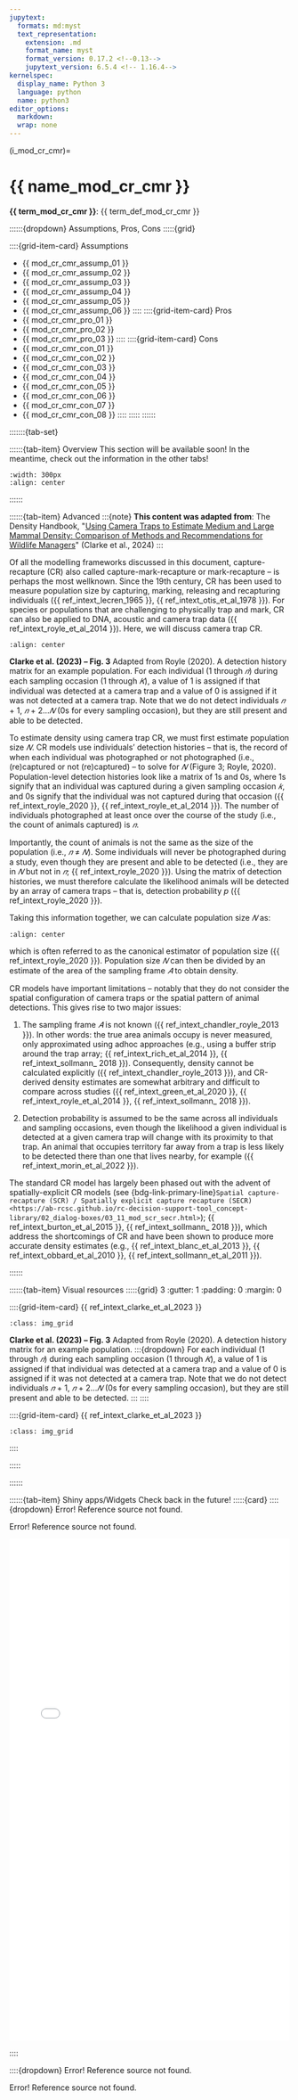 ```yaml
---
jupytext:
  formats: md:myst
  text_representation:
    extension: .md
    format_name: myst
    format_version: 0.17.2 <!--0.13-->
    jupytext_version: 6.5.4 <!-- 1.16.4-->
kernelspec:
  display_name: Python 3
  language: python
  name: python3
editor_options: 
  markdown: 
  wrap: none
---
```

(i_mod_cr_cmr)=
# {{ name_mod_cr_cmr }}

**{{ term_mod_cr_cmr }}**: {{ term_def_mod_cr_cmr }}

::::::{dropdown} Assumptions, Pros, Cons
:::::{grid}

::::{grid-item-card} Assumptions
- {{ mod_cr_cmr_assump_01 }}
- {{ mod_cr_cmr_assump_02 }}
- {{ mod_cr_cmr_assump_03 }}
- {{ mod_cr_cmr_assump_04 }}
- {{ mod_cr_cmr_assump_05 }}
- {{ mod_cr_cmr_assump_06 }}
::::
::::{grid-item-card} Pros
- {{ mod_cr_cmr_pro_01 }}
- {{ mod_cr_cmr_pro_02 }}
- {{ mod_cr_cmr_pro_03 }}
::::
::::{grid-item-card} Cons
- {{ mod_cr_cmr_con_01 }}
- {{ mod_cr_cmr_con_02 }}
- {{ mod_cr_cmr_con_03 }}
- {{ mod_cr_cmr_con_04 }}
- {{ mod_cr_cmr_con_05 }}
- {{ mod_cr_cmr_con_06 }}
- {{ mod_cr_cmr_con_07 }}
- {{ mod_cr_cmr_con_08 }}
::::
:::::
::::::

:::::::{tab-set}

::::::{tab-item} Overview
This section will be available soon! In the meantime, check out the information in the other tabs!

```{figure} ../03_images/03_image_files/00_coming_soon.png
:width: 300px
:align: center
```


::::::

::::::{tab-item} Advanced
:::{note}
**This content was adapted from**: The Density Handbook, "[Using Camera Traps to Estimate Medium and Large Mammal Density: Comparison of Methods and Recommendations for Wildlife Managers](https://www.researchgate.net/publication/368601884_Using_Camera_Traps_to_Estimate_Medium_and_Large_Mammal_Density_Comparison_of_Methods_and_Recommendations_for_Wildlife_Managers)" (Clarke et al., 2024)
:::

Of all the modelling frameworks discussed in this document, capture-recapture (CR) also called capture-mark-recapture or mark-recapture – is perhaps the most wellknown. Since the 19th century, CR has been used to measure population size by  capturing, marking, releasing and recapturing individuals ({{ ref_intext_lecren_1965 }}, {{ ref_intext_otis_et_al_1978 }}). For species or populations that are challenging to physically trap and mark, CR  can also be applied to DNA, acoustic and camera trap data ({{ ref_intext_royle_et_al_2014 }}). Here,  we will discuss camera trap CR.

```{figure} ../03_images/03_image_files/clarke_et_al_2023_fig11_clipped.png
:align: center
```

**Clarke et al. (2023) – Fig. 3** Adapted from Royle (2020). A detection history matrix for an example population. For each individual (1 through *𝑛*) during each sampling occasion (1 through *𝐾*), a value of 1 is assigned if that individual was detected at a camera trap and a value of 0 is assigned if it was not detected at a camera trap. Note that we do not detect individuals *𝑛* + 1, *𝑛* + 2…*𝑁* (0s for every sampling occasion), but they are still present and able to be detected.

To estimate density using camera trap CR, we must first estimate population size *𝑁*. CR models use individuals’ detection histories – that is, the record of when each individual was photographed or not photographed (i.e., (re)captured or not (re)captured) – to solve for *𝑁* (Figure 3; Royle, 2020). Population-level detection histories look like a matrix of 1s and 0s, where 1s signify that an individual was captured during a given sampling occasion *𝑘*, and 0s signify that the individual was not captured during that occasion ({{ ref_intext_royle_2020 }}, {{ ref_intext_royle_et_al_2014 }}). The number of individuals photographed at least once over the course of the study (i.e., the count of animals captured) is *𝑛*.  

Importantly, the count of animals is not the same as the size of the population (i.e., *𝑛* ≠ *𝑁*). Some individuals will never be photographed during a study, even though they are present and able to be detected (i.e., they are in *𝑁* but not in *𝑛*; {{ ref_intext_royle_2020 }}). Using the matrix of detection histories, we must therefore calculate the likelihood animals will be detected by an array of camera traps – that is, detection probability *p* ({{ ref_intext_royle_2020 }}). 

Taking this information together, we can calculate population size *𝑁* as: 

```{figure} ../03_images/03_image_files/clarke_et_al_2023_eqn_cr1.png
:align: center
```

which is often referred to as the canonical estimator of population size ({{ ref_intext_royle_2020 }}). Population size *𝑁* can then be divided by an estimate of the area of the sampling frame *𝐴* to obtain density. 

CR models have important limitations – notably that they do not consider the spatial configuration of camera traps or the spatial pattern of animal detections. This gives rise to two major issues: 

1. The sampling frame *𝐴* is not known ({{ ref_intext_chandler_royle_2013 }}). In other words: the true area animals occupy is never measured, only approximated using adhoc approaches (e.g., using a buffer strip around the trap array; {{ ref_intext_rich_et_al_2014 }}, {{ ref_intext_sollmann_ 2018 }}). Consequently, density cannot be calculated explicitly ({{ ref_intext_chandler_royle_2013 }}), and CR-derived density estimates are somewhat arbitrary and difficult to compare across studies ({{ ref_intext_green_et_al_2020 }}, {{ ref_intext_royle_et_al_2014 }}, {{ ref_intext_sollmann_ 2018 }}).

2. Detection probability is assumed to be the same across all individuals and sampling occasions, even though the likelihood a given individual is detected at a given camera trap will change with its proximity to that trap. An animal that occupies territory far away from a trap is less likely to be detected there than one that lives nearby, for example ({{ ref_intext_morin_et_al_2022 }}). 

The standard CR model has largely been phased out with the advent of spatially-explicit CR models (see {bdg-link-primary-line}`Spatial capture-recapture (SCR) / Spatially explicit capture recapture (SECR)<https://ab-rcsc.github.io/rc-decision-support-tool_concept-library/02_dialog-boxes/03_11_mod_scr_secr.html>`); {{ ref_intext_burton_et_al_2015 }}, {{ ref_intext_sollmann_ 2018 }}), which address the shortcomings of CR and have been shown to produce more accurate density estimates (e.g., {{ ref_intext_blanc_et_al_2013 }}, {{ ref_intext_obbard_et_al_2010 }}, {{ ref_intext_sollmann_et_al_2011 }}). 

::::::

::::::{tab-item} Visual resources
:::::{grid} 3
:gutter: 1
:padding: 0
:margin: 0

::::{grid-item-card} {{ ref_intext_clarke_et_al_2023 }}
```{figure} ../03_images/03_image_files/clarke_et_al_2023_fig11_clipped.png
:class: img_grid
```
**Clarke et al. (2023) – Fig. 3** Adapted from Royle (2020). A detection history matrix for an example population. 
:::{dropdown}
For each individual (1 through *𝑛*) during each sampling occasion (1 through *𝐾*), a value of 1 is assigned if that individual was detected at a camera trap and a value of 0 is assigned if it was not detected at a camera trap. Note that we do not detect individuals *𝑛* + 1, *𝑛* + 2…*𝑁* (0s for every sampling occasion), but they are still present and able to be detected.
:::
::::

::::{grid-item-card} {{ ref_intext_clarke_et_al_2023 }}
```{figure} ../03_images/03_image_files/clarke_et_al_2023_eqn_cr1.png 
:class: img_grid
```
   
::::

:::::

::::::


::::::{tab-item} Shiny apps/Widgets
Check back in the future!
:::::{card}
::::{dropdown} Error! Reference source not found. 

Error! Reference source not found.

<iframe 
    width="100%"
    height="900"
    src="Error! Reference source not found."
    frameborder="0" 
    allow="accelerometer; autoplay; clipboard-write; encrypted-media; gyroscope; picture-in-picture"
    allowfullscreen>
</iframe>

::::

::::{dropdown} Error! Reference source not found.

Error! Reference source not found.

<iframe Error! Reference source not found.
    width="100%"
    height="900"
    src=""
    frameborder="0" 
    allow="accelerometer; autoplay; clipboard-write; encrypted-media; gyroscope; picture-in-picture"
    allowfullscreen>
</iframe>
::::
:::::
::::::

::::::{tab-item} Analytical tools & resources
| Type | Name | Note | URL |Reference |
|:----------------|:---------------------------------------|:----------------------------------------------------------------|:----------------------------------------------------------------|:----------------------------------------------------------------|
| resource1_type | resource1_name | resource1_note | resource1_url | {{ ref_bib_resource1_ref_id }} |
| resource2_type | resource2_name | resource2_note | resource2_url | {{ ref_bib_resource2_ref_id }} |
| resource3_type | resource3_name | resource3_note | resource3_url | {{ ref_bib_resource3_ref_id }} |
| resource4_type | resource4_name | resource4_note | resource4_url | {{ ref_bib_resource4_ref_id }} |
| resource5_type | resource5_name | resource5_note | resource5_url | {{ ref_bib_resource5_ref_id }} |
| resource6_type | resource6_name | resource6_note | resource6_url | {{ ref_bib_resource6_ref_id }} |
| resource7_type | resource7_name | resource7_note | resource7_url | {{ ref_bib_resource7_ref_id }} |
| resource8_type | resource8_name | resource8_note | resource8_url| {{ ref_bib_resource8_ref_id}} |
| resource9_type | resource9_name | resource9_note | resource9_url | {{ ref_bib_resource9_ref_id }} |
| resource10_type | resource10_name | resource10_note | resource10_url | {{ ref_bib_resource10_ref_id }} |
| resource11_type | resource11_name | resource11_note | resource11_url | {{ ref_bib_resource11_ref_id }} |
| resource12_type | resource12_name | resource12_note | resource12_url | {{ ref_bib_resource12_ref_id }} |
| resource13_type | resource13_name | resource13_note | resource13_url | {{ ref_bib_resource13_ref_id }} |
| resource14_type | resource14_name | resource14_note | resource14_url | {{ ref_bib_resource14_ref_id }} |
| resource15_type | resource15_name | resource15_note | resource15_url | {{ ref_bib_resource15_ref_id }} |
::::::

::::::{tab-item} References
{{ ref_bib_blanc_et_al_2013 }}

{{ ref_bib_burton_et_al_2015 }}

{{ ref_bib_chandler_royle_2013 }}

{{ ref_bib_clarke_et_al_2023 }}

{{ ref_bib_green_et_al_2020 }}

({{ ref_bib_lecren_1965 }}

{{ ref_bib_obbard_et_al_2010 }}

{{ ref_bib_otis_et_al_1978 }}

{{ ref_bib_morin_et_al_2022 }}

{{ ref_bib_rich_et_al_2014 }}

{{ ref_bib_royle_et_al_2014 }}

{{ ref_bib_royle_2020 }}

{{ ref_bib_sollmann_et_al_2018 }} 

{{ ref_bib_sollmann_et_al_2011 }}	
::::::

:::::::
